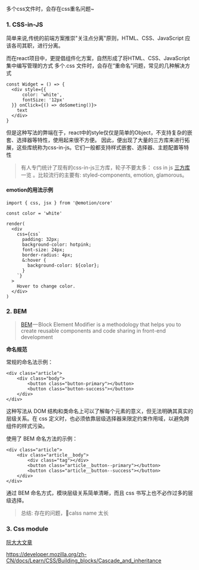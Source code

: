 多个css文件时，会存在css重名问题~
### 1. CSS-in-JS
简单来说,传统的前端方案推崇"关注点分离"原则，HTML、CSS、JavaScript 应该各司其职，进行分离。

而在react项目中，更提倡组件化方案，自然形成了将HTML、CSS、JavaScript集中编写管理的方式
多个.css 文件时，会存在“重命名”问题，常见的几种解决方式
```
const Widget = () => {
  <div style={{
      color: 'white',
      fontSize: '12px'
  }} onClick={() => doSometing()}>
    text  
  </div>
}
```
但是这种写法的弊端在于，react中的style仅仅是简单的Object，不支持复杂的嵌套、选择器等特性，使用起来很不方便。 因此，便出现了大量的三方库来进行拓展，这些库统称为css-in-js。它们一般都支持样式嵌套、选择器、主题配置等特性

> 有人专门统计了现有的css-in-js三方库，轮子不要太多： css in js [三方库](http://michelebertoli.github.io/css-in-js/)一览 。比较流行的主要有: styled-components, emotion, glamorous。


#### emotion的用法示例
```
import { css, jsx } from '@emotion/core'

const color = 'white'

render(
  <div
    css={css`
      padding: 32px;
      background-color: hotpink;
      font-size: 24px;
      border-radius: 4px;
      &:hover {
        background-color: ${color};
      }
    `}
  >
    Hover to change color.
  </div>
)
```

### 2. BEM
> [BEM](http://getbem.com/) — Block Element Modifier is a methodology that helps you to create reusable components and code sharing in front-end development

**命名规范**

常规的命名法示例：
```
<div class="article">
    <div class="body">
        <button class="button-primary"></button>
        <button class="button-success"></button>
    </div>
</div>
```
这种写法从 DOM 结构和类命名上可以了解每个元素的意义，但无法明确其真实的层级关系。在 css 定义时，也必须依靠层级选择器来限定约束作用域，以避免跨组件的样式污染。

使用了 BEM 命名方法的示例：
```
<div class="article">
    <div class="article__body">
        <div class="tag"></div>
        <button class="article__button--primary"></button>
        <button class="article__button--success"></button>
    </div>
</div>
```
通过 BEM 命名方式，模块层级关系简单清晰，而且 css 书写上也不必作过多的层级选择。

> 总结: 存在的问题，calss name 太长

### 3. Css module

[阮大大文章](http://www.ruanyifeng.com/blog/2016/06/css_modules.html)


https://developer.mozilla.org/zh-CN/docs/Learn/CSS/Building_blocks/Cascade_and_inheritance